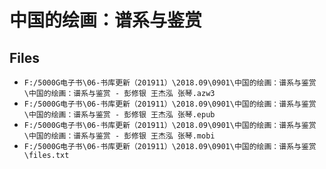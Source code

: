 # 中国的绘画：谱系与鉴赏

## Files

- `F:/5000G电子书\06-书库更新（201911）\2018.09\0901\中国的绘画：谱系与鉴赏\中国的绘画：谱系与鉴赏 - 彭修银 王杰泓 张琴.azw3`
- `F:/5000G电子书\06-书库更新（201911）\2018.09\0901\中国的绘画：谱系与鉴赏\中国的绘画：谱系与鉴赏 - 彭修银 王杰泓 张琴.epub`
- `F:/5000G电子书\06-书库更新（201911）\2018.09\0901\中国的绘画：谱系与鉴赏\中国的绘画：谱系与鉴赏 - 彭修银 王杰泓 张琴.mobi`
- `F:/5000G电子书\06-书库更新（201911）\2018.09\0901\中国的绘画：谱系与鉴赏\files.txt`
